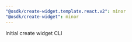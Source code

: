 ```yaml
---
"@osdk/create-widget.template.react.v2": minor
"@osdk/create-widget": minor
---
```


Initial create widget CLI
